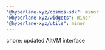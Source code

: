 ```yaml
---
"@hyperlane-xyz/cosmos-sdk": minor
"@hyperlane-xyz/widgets": minor
"@hyperlane-xyz/utils": minor
---
```


chore: updated AltVM interface
